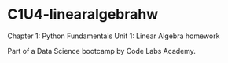 # C1U4-linearalgebrahw

Chapter 1: Python Fundamentals
  Unit 1: Linear Algebra homework
    



Part of a Data Science bootcamp by Code Labs Academy. 
